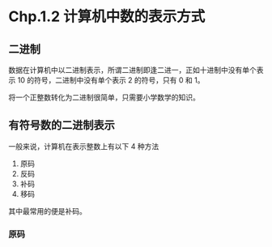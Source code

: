 # Chp.1.2 计算机中数的表示方式

## 二进制

数据在计算机中以二进制表示，所谓二进制即逢二进一，正如十进制中没有单个表示 10 的符号，二进制中没有单个表示 2 的符号，只有 0 和 1。

将一个正整数转化为二进制很简单，只需要小学数学的知识。

## 有符号数的二进制表示

一般来说，计算机在表示整数上有以下 4 种方法

1. 原码
2. 反码
3. 补码
4. 移码

其中最常用的便是补码。

### 原码
